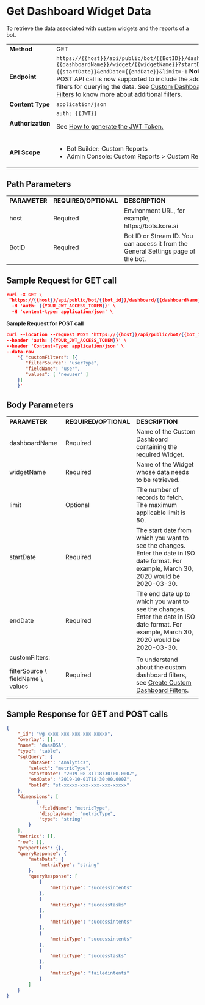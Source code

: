 
# Get Dashboard Widget Data

To retrieve the data associated with custom widgets and the reports of a bot.


<table>
  <tr>
   <td><strong>Method</strong>
   </td>
   <td>GET
   </td>
  </tr>
  <tr>
   <td><strong>Endpoint</strong>
   </td>
   <td><code>https://{{host}}/api/public/bot/{{BotID}}/dashboard/</code>
<code>{{dashboardName}}/widget/{{widgetName}}?startDate={{startDate}}&endDate={{endDate}}&limit=-1</code>
<strong>Note:</strong> A POST API call is now supported to include the additional filters for querying the data. See <a href="../../../analytics/automation/custom-dashboard/create-custom-dashboard-filters">Custom Dashboard Filters</a> to know more about additional filters.
   </td>
  </tr>
  <tr>
   <td><strong>Content Type</strong>
   </td>
   <td><code>application/json</code>
   </td>
  </tr>
  <tr>
   <td><strong>Authorization</strong>
   </td>
   <td><code>auth: {{JWT}}</code>
<p>
See <a href="../api-introduction/#generating-the-jwt-token">How to generate the JWT Token.</a>
   </td>
  </tr>
  <tr>
   <td><strong>API Scope</strong>
   </td>
   <td>
<ul>

<li>Bot Builder: Custom Reports

<li>Admin Console: Custom Reports > Custom Reports
</li>
</ul>
   </td>
  </tr>
</table>



## Path Parameters


<table>
  <tr>
   <td><strong>PARAMETER</strong>
   </td>
   <td><strong>REQUIRED/OPTIONAL</strong>
   </td>
   <td><strong>DESCRIPTION</strong>
   </td>
  </tr>
  <tr>
   <td>host
   </td>
   <td>Required
   </td>
   <td>Environment URL, for example, https://bots.kore.ai
   </td>
  </tr>
  <tr>
   <td>BotID
   </td>
   <td>Required
   </td>
   <td>Bot ID or Stream ID. You can access it from the General Settings page of the bot.
   </td>
  </tr>
</table>


 


## Sample Request for GET call


```json
curl -X GET \
 "https://{{host}}/api/public/bot/{{bot_id}}/dashboard/{{dashboardName}}/widget/{{widgetName}}?startDate={{startDate}}&endDate={{endDate}}" \
  -H 'auth: {{YOUR_JWT_ACCESS_TOKEN}}' \
  -H 'content-type: application/json' \
```


**Sample Request for POST call**


```json
curl --location --request POST 'https://{{host}}/api/public/bot/{{bot_id}}/dashboard/{{dashboardName}}/widget/{{widgetName}}?startDate={{startDate}}&endDate={{endDate}}' \
--header 'auth: {{YOUR_JWT_ACCESS_TOKEN}}' \ 
--header 'Content-Type: application/json' \ 
--data-raw 
    '{ "customFilters": [{
       "filterSource": "userType", 
 	   "fieldName": "user", 
  	   "values": [ "newuser" ] 
    }]
    }'
```


 


## Body Parameters


<table>
  <tr>
   <td><strong>PARAMETER</strong>
   </td>
   <td><strong>REQUIRED/OPTIONAL</strong>
   </td>
   <td><strong>DESCRIPTION</strong>
   </td>
  </tr>
  <tr>
   <td>dashboardName
   </td>
   <td>Required
   </td>
   <td>Name of the Custom Dashboard containing the required Widget.
   </td>
  </tr>
  <tr>
   <td>widgetName
   </td>
   <td>Required
   </td>
   <td>Name of the Widget whose data needs to be retrieved.
   </td>
  </tr>
  <tr>
   <td>limit
   </td>
   <td>Optional
   </td>
   <td>The number of records to fetch. The maximum applicable limit is 50.
   </td>
  </tr>
  <tr>
   <td>startDate
   </td>
   <td>Required
   </td>
   <td>The start date from which you want to see the changes. Enter the date in ISO date format. For example, March 30, 2020 would be 2020-03-30.
   </td>
  </tr>
  <tr>
   <td>endDate
   </td>
   <td>Required
   </td>
   <td>The end date up to which you want to see the changes. Enter the date in ISO date format. For example, March 30, 2020 would be 2020-03-30.
   </td>
  </tr>
  <tr>
   <td>customFilters:
<p>
filterSource \
fieldName \
values
   </td>
   <td>Required
   </td>
   <td>To understand about the custom dashboard filters, see <a href="../../../analytics/automation/custom-dashboard/create-custom-dashboard-filters">Create Custom Dashboard Filters</a>.
   </td>
  </tr>
</table>


 


## Sample Response for GET and POST calls


```json
{
    "_id": "wg-xxxx-xxx-xxx-xxx-xxxxx",
    "overlay": [],
    "name": "dasaDSA",
    "type": "table",
    "sqlQuery": {
        "dataSet": "Analytics",
        "select": "metricType",
        "startDate": "2019-08-31T18:30:00.000Z",
        "endDate": "2019-10-01T18:30:00.000Z",
        "botId": "st-xxxxx-xxx-xxx-xxx-xxxxx"
    },
    "dimensions": [
           {
            "fieldName": "metricType",
            "displayName": "metricType",
            "type": "string"
        }
    ],
    "metrics": [],
    "row": [],
    "properties": {},
    "queryResponse": {
        "metaData": {
            "metricType": "string"
        },
        "queryResponse": [
            {
                "metricType": "successintents"
            },
            {
                "metricType": "successtasks"
            },
            {
                "metricType": "successintents"
            },
            {
                "metricType": "successintents"
            },
            {
                "metricType": "successtasks"
            },
            {
                "metricType": "failedintents"
            }
        ]
    }
}
```
